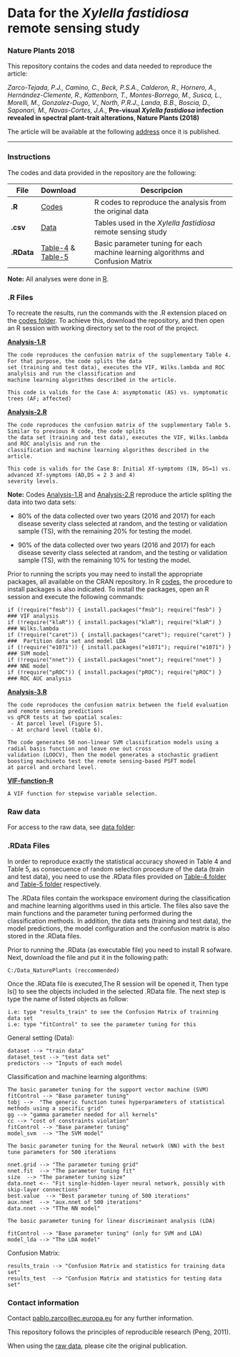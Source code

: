 # Data for the <i>Xylella fastidiosa</i> remote sensing study
### Nature Plants 2018 

This repository contains the codes and data needed to reproduce the article:

*Zarco-Tejada, P.J., Camino, C., Beck, P.S.A., Calderon, R., Hornero, A., Hernández-Clemente, R., Kattenborn, T., Montes-Borrego, M., Susca, L., Morelli, M., Gonzalez-Dugo, V., North, P.R.J., Landa, B.B., Boscia, D., Saponari, M., Navas-Cortes, J.A.,* <b>Pre-visual <i>Xylella fastidiosa</i> infection revealed in spectral plant-trait alterations, Nature Plants (2018)</b>

The article will be available at the following [address](https://www.nature.com/nplants/) once it is published.
___

### Instructions

The codes and data provided in the repository are the following:
 
| File | Download | Descripcion |
| ------------- |:-------------| -----|
| **.R** | [Codes](https://github.com/Quantalab/Xf-NPlants-2018/tree/master/codes) | R codes to reproduce the analysis from the original data |
| **.csv** | [Data](https://github.com/Quantalab/Xf-NPlants-2018/tree/master/Data) | Tables used in the <i>Xylella fastidiosa</i> remote sensing study|
| **.RData** | [Table-4](https://github.com/Quantalab/Xf-NPlants-2018/tree/master/Table_4) & [Table-5](https://github.com/Quantalab/Xf-NPlants-2018/tree/master/Table_5) | Basic parameter tuning for each machine learning algorithms and Confusion Matrix|

<b>Note:</b> All analyses were done in [R](https://cran.r-project.org/). 

### .R Files

To recreate the results, run the commands with the .R extension placed on the [codes folder](https://github.com/Quantalab/Xf-NPlants-2018/tree/master/codes). To achieve this, download the repository, and then open an R session with working directory set to the root of the project.

<b>[Analysis-1.R](https://github.com/Quantalab/Xf-NPlants-2018/blob/master/codes/Analysis1.R) </b>
<br/> 
```
The code reproduces the confusion matrix of the supplementary Table 4. For that purpose, the code splits the data 
set (training and test data), executes the VIF, Wilks.lambda and ROC analylsis and run the classification and
machine learning algorithms described in the article.

This code is valids for the Case A: asymptomatic (AS) vs. symptomatic trees (AF; affected)
```
<b>[Analysis-2.R](https://github.com/Quantalab/Xf-NPlants-2018/blob/master/codes/Analysis2.R) </b><br/>

```
The code reproduces the confusion matrix of the supplementary Table 5. Similar to previous R code, the code splits
the data set (training and test data), executes the VIF, Wilks.lambda and ROC analylsis and run the 
classification and machine learning algorithms described in the article.

This code is valids for the Case B: Initial Xf-symptoms (IN, DS=1) vs. advanced Xf-symptoms (AD,DS = 2 3 and 4) 
severity levels. 
```
<b>Note:</b> Codes [Analysis-1.R](https://github.com/Quantalab/Xf-NPlants-2018/blob/master/codes/Analysis1.R) and [Analysis-2.R](https://github.com/Quantalab/Xf-NPlants-2018/blob/master/codes/Analysis2.R) reproduce the article spliting the data into two data sets:
<br>
 - 80% of the data collected over two years (2016 and 2017) for each disease severity class selected at random, and the testing or validation sample (TS), with the remaining 20% for testing  the model.

 - 90% of the data collected over two years (2016 and 2017) for each disease severity class selected at random, and the testing or validation sample (TS), with the remaining 10% for testing  the model.
 
Prior to running the scripts you may need to install the appropriate packages, all available on the CRAN repository. In R [codes](https://github.com/Quantalab/Xf-NPlants-2018/tree/master/codes), the procedure to install packages is also indicated. To install the packages, open an R session and execute the following commands:
 
```
if (!require("fmsb")) { install.packages("fmsb"); require("fmsb") }  ### VIF analysis
if (!require("klaR")) { install.packages("klaR"); require("klaR") }  ### Wilks.lambda
if (!require("caret")) { install.packages("caret"); require("caret") }  ###  Partition data set and model LDA
if (!require("e1071")) { install.packages("e1071"); require("e1071") }  ### SVM model
if (!require("nnet")) { install.packages("nnet"); require("nnet") }  ### NNE model
if (!require("pROC")) { install.packages("pROC"); require("pROC") }  ### ROC AUC analysis
```
<b>[Analysis-3.R](https://github.com/Quantalab/Xf-NPlants-2018/blob/master/codes/Analysis3.R)</b><br/>
```
The code reproduces the confusion matrix between the field evaluation and remote sensing predictions 
vs qPCR tests at two spatial scales:
 - At parcel level (Figure 5).
 - At orchard level (table 6).
 
The code generates 50 non-linear SVM classification models using a radial basis function and leave one out cross 
validation (LOOCV), Then the model generates a stochastic gradient boosting machineto test the remote sensing-based PSFT model 
at parcel and orchard level. 
```
<b>[ VIF-function-R](https://github.com/Quantalab/Xf-NPlants-2018/blob/master/codes/vif_function.r)</b><br/>
```
A VIF function for stepwise variable selection.

```
### Raw data

For access to the raw data, see [data folder](https://github.com/Quantalab/Xf-NPlants-2018/tree/master/Data):</b>

### .RData Files

In order to reproduce exactly the statistical accuracy showed in Table 4 and Table 5, as consecuence of random selection procedure of the data (train and test data), you need to use the .RData files provided on [Table-4 folder](https://github.com/Quantalab/Xf-NPlants-2018/tree/master/Table_4) and [Table-5 folder](https://github.com/Quantalab/Xf-NPlants-2018/tree/master/Table_4) respectively. 

The .RData files contain the workspace enviroment during the classification and machine learning algorithms used in this article. The files also save the main functions and the parameter tuning performed during the classification methods. In addition, the data sets (training and test data), the model predictions, the model configuration and the confusion matrix is also stored in the .RData files.

Prior to running the .RData (as executable file)  you need to install R sofware. Next, download the file and put it in the following path:
```
C:/Data_NaturePlants (reccommended)
```
Once the .RData file is executed,The R session will be opened it, Then type ls() to see the objects included in the selected .RData file. The next step is type the name of listed objects as follow:

````
i.e: type "results_train" to see the Confusion Matrix of trainning data set
i.e: type "fitControl" to see the parameter tuning for this
````
General setting (Data):
````
dataset --> "train data"
dataset_test --> "test data set"
predictors --> "Inputs of each model
````
Classification and machine learning algorithms:
````
The basic parameter tuning for the support vector machine (SVM)
fitControl --> "Base parameter tuning" 
tobj -->  "The generic function tunes hyperparameters of statistical methods using a specific grid" 
gg --> "gamma parameter needed for all kernels" 
cc --> "cost of constraints violation"
fitControl --> "Base parameter tuning"
model_svm  --> "The SVM model"

The basic parameter tuning for the Neural network (NN) with the best tune parameters for 500 iterations

nnet.grid --> "The parameter tuning grid"
nnet.fit  --> "The parameter tuning fit"
size  --> "The parameter tuning size"
data.nnet <-- "Fit single-hidden-layer neural network, possibly with skip-layer connections"
best.value  --> "Best parameter tuning of 500 iterations"
aux.nnet  --> "aux.nnet of 500 iterations"
data.nnet --> "TThe NN model"

The basic parameter tuning for linear discriminant analysis (LDA)

fitControl --> "Base parameter tuning" (only for SVM and LDA)
model_lda --> "The LDA model"
````
Confusion Matrix:
````
results_train --> "Confusion Matrix and statistics for training data set"
results_test  --> "Confusion Matrix and statistics for testing data set"
````

### Contact information

Contact pablo.zarco@ec.europa.eu for any further information.

This repository follows the principles of reproducible research (Peng, 2011).

When using the [raw data](https://github.com/Quantalab/Xf-NPlants-2018/tree/master/Data), please cite the original publication.
